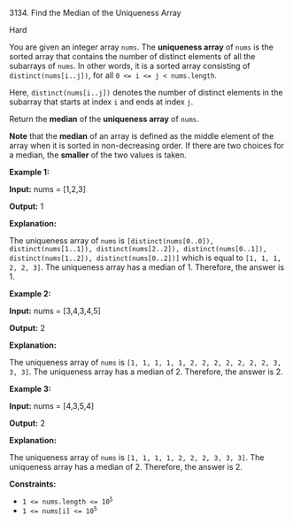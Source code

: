 3134\. Find the Median of the Uniqueness Array

Hard

You are given an integer array `nums`. The **uniqueness array** of `nums` is the sorted array that contains the number of distinct elements of all the subarrays of `nums`. In other words, it is a sorted array consisting of `distinct(nums[i..j])`, for all `0 <= i <= j < nums.length`.

Here, `distinct(nums[i..j])` denotes the number of distinct elements in the subarray that starts at index `i` and ends at index `j`.

Return the **median** of the **uniqueness array** of `nums`.

**Note** that the **median** of an array is defined as the middle element of the array when it is sorted in non-decreasing order. If there are two choices for a median, the **smaller** of the two values is taken.

**Example 1:**

**Input:** nums = [1,2,3]

**Output:** 1

**Explanation:**

The uniqueness array of `nums` is `[distinct(nums[0..0]), distinct(nums[1..1]), distinct(nums[2..2]), distinct(nums[0..1]), distinct(nums[1..2]), distinct(nums[0..2])]` which is equal to `[1, 1, 1, 2, 2, 3]`. The uniqueness array has a median of 1. Therefore, the answer is 1.

**Example 2:**

**Input:** nums = [3,4,3,4,5]

**Output:** 2

**Explanation:**

The uniqueness array of `nums` is `[1, 1, 1, 1, 1, 2, 2, 2, 2, 2, 2, 2, 3, 3, 3]`. The uniqueness array has a median of 2. Therefore, the answer is 2.

**Example 3:**

**Input:** nums = [4,3,5,4]

**Output:** 2

**Explanation:**

The uniqueness array of `nums` is `[1, 1, 1, 1, 2, 2, 2, 3, 3, 3]`. The uniqueness array has a median of 2. Therefore, the answer is 2.

**Constraints:**

*   <code>1 <= nums.length <= 10<sup>5</sup></code>
*   <code>1 <= nums[i] <= 10<sup>5</sup></code>